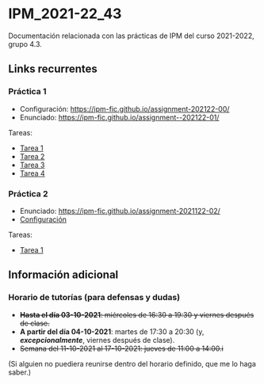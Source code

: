# IPM_2021-22_43

Documentación relacionada con las prácticas de IPM del curso 2021-2022, grupo 4.3.

## Links recurrentes

### Práctica 1

- Configuración: <https://ipm-fic.github.io/assignment-202122-00/>
- Enunciado: <https://ipm-fic.github.io/assignment--202122-01/>

Tareas:
- [Tarea 1](17-09-2021.md)
- [Tarea 2](24-09-2021.md)
- [Tarea 3](01-10-2021.md)
- [Tarea 4](08-10-2021.md)


### Práctica 2

- Enunciado: <https://ipm-fic.github.io/assignment-2021122-02/>
- [Configuración](22-10-2021.md#configuración)

Tareas:
- [Tarea 1](22-10-2021.md#tarea-1-diseño-de-la-interfaz)


## Información adicional

### Horario de tutorías (para defensas y dudas)

* ~~**Hasta el día 03-10-2021**: miércoles de 16:30 a 19:30 y viernes después de clase.~~
* **A partir del día 04-10-2021**: martes de 17:30 a 20:30 (y, _**excepcionalmente**_, viernes después de clase).
* ~~Semana del 11-10-2021 al 17-10-2021: jueves de 11:00 a 14:00.i~~

(Si alguien no puediera reunirse dentro del horario definido, que me lo haga saber.)
